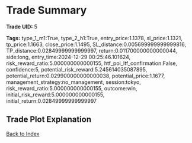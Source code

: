 # Trade Summary

**Trade UID:** 5 

**Tags:** type_1_m1:True, type_2_h1:True, entry_price:1.1378, sl_price:1.1321, tp_price:1.1663, close_price:1.1495, SL_distance:0.005699999999999816, TP_distance:0.02849999999999997, return:0.011700000000000044, side:long, entry_time:2024-12-29 00:25:46.101624, risk_reward_ratio:5.000000000000155, htf_poi_ltf_confirmation:False, confidence:5, potential_risk_reward:5.245614035087895, potential_return:0.029900000000000038, potential_price:1.1677, management_strategy:no_management, session:tokyo, risk_reward_ratio:5.000000000000155, outcome:win, initial_risk_reward:5.000000000000155, initial_return:0.02849999999999997

## Trade Plot Explanation


[Back to Index](index.md)
